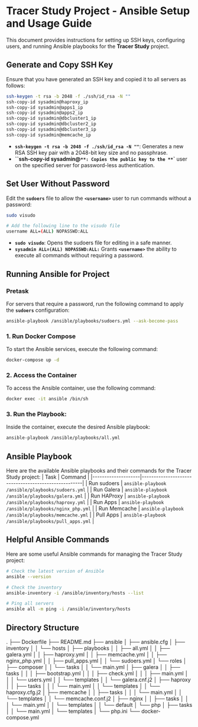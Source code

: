 # Tracer Study Project - Ansible Setup and Usage Guide

This document provides instructions for setting up SSH keys, configuring users, and running Ansible playbooks for the **Tracer Study** project.

## Generate and Copy SSH Key

Ensure that you have generated an SSH key and copied it to all servers as follows:

```bash
ssh-keygen -t rsa -b 2048 -f ./ssh/id_rsa -N ""
ssh-copy-id sysadmin@haproxy_ip
ssh-copy-id sysadmin@apps1_ip
ssh-copy-id sysadmin@apps2_ip
ssh-copy-id sysadmin@dbcluster1_ip
ssh-copy-id sysadmin@dbcluster2_ip
ssh-copy-id sysadmin@dbcluster3_ip
ssh-copy-id sysadmin@memcache_ip
```

* **`ssh-keygen -t rsa -b 2048 -f ./ssh/id_rsa -N ""`**: Generates a new RSA SSH key pair with a 2048-bit key size and no passphrase.
* **``ssh-copy-id sysadmin@<IP>`**: Copies the public key to the **`<username>`** user on the specified server for password-less authentication.

## Set User Without Password
Edit the **`sudoers`** file to allow the **`<username>`** user to run commands without a password:
```bash
sudo visudo

# Add the following line to the visudo file
username ALL=(ALL) NOPASSWD:ALL
```
* **`sudo visudo`**: Opens the sudoers file for editing in a safe manner.
* **`sysadmin ALL=(ALL) NOPASSWD:ALL:`** Grants **`<username>`** the ability to execute all commands without requiring a password.

## Running Ansible for Project

### Pretask
For servers that require a password, run the following command to apply the **`sudoers`** configuration:
```sh
ansible-playbook /ansible/playbooks/sudoers.yml --ask-become-pass
```

### 1. Run Docker Compose
To start the Ansible services, execute the following command:
```sh
docker-compose up -d
```
### 2. Access the Container
To access the Ansible container, use the following command:
```sh
docker exec -it ansible /bin/sh
```
### 3. Run the Playbook:
Inside the container, execute the desired Ansible playbook:
```sh
ansible-playbook /ansible/playbooks/all.yml
```

## Ansible Playbook
Here are the available Ansible playbooks and their commands for the Tracer Study project:
| Task               | Command                                             |
|--------------------|-----------------------------------------------------|
| Run sudoers        | `ansible-playbook /ansible/playbooks/sudoers.yml`   |
| Run Galera         | `ansible-playbook /ansible/playbooks/galera.yml`    |
| Run HAProxy        | `ansible-playbook /ansible/playbooks/haproxy.yml`   |
| Run Apps           | `ansible-playbook /ansible/playbooks/nginx_php.yml` |
| Run Memcache       | `ansible-playbook /ansible/playbooks/memcache.yml`  |
| Pull Apps          | `ansible-playbook /ansible/playbooks/pull_apps.yml`  |

## Helpful Ansible Commands
Here are some useful Ansible commands for managing the Tracer Study project:
```sh
# Check the latest version of Ansible
ansible --version

# Check the inventory
ansible-inventory -i /ansible/inventory/hosts --list

# Ping all servers
ansible all -m ping -i /ansible/inventory/hosts
```

## Directory Structure
.
├── Dockerfile
├── README.md
├── ansible
│   ├── ansible.cfg
│   ├── inventory
│   │   └── hosts
│   ├── playbooks
│   │   ├── all.yml
│   │   ├── galera.yml
│   │   ├── haproxy.yml
│   │   ├── memcache.yml
│   │   ├── nginx_php.yml
│   │   ├── pull_apps.yml
│   │   └── sudoers.yml
│   └── roles
│       ├── composer
│       │   └── tasks
│       │       └── main.yml
│       ├── galera
│       │   ├── tasks
│       │   │   ├── bootstrap.yml
│       │   │   ├── check.yml
│       │   │   ├── main.yml
│       │   │   └── users.yml
│       │   └── templates
│       │       └── galera.cnf.j2
│       ├── haproxy
│       │   ├── tasks
│       │   │   └── main.yml
│       │   └── templates
│       │       └── haproxy.cfg.j2
│       ├── memcache
│       │   ├── tasks
│       │   │   └── main.yml
│       │   └── templates
│       │       └── memcache.conf.j2
│       ├── nginx
│       │   ├── tasks
│       │   │   └── main.yml
│       │   └── templates
│       │       └── default
│       └── php
│           ├── tasks
│           │   └── main.yml
│           └── templates
│               └── php.ini
└── docker-compose.yml